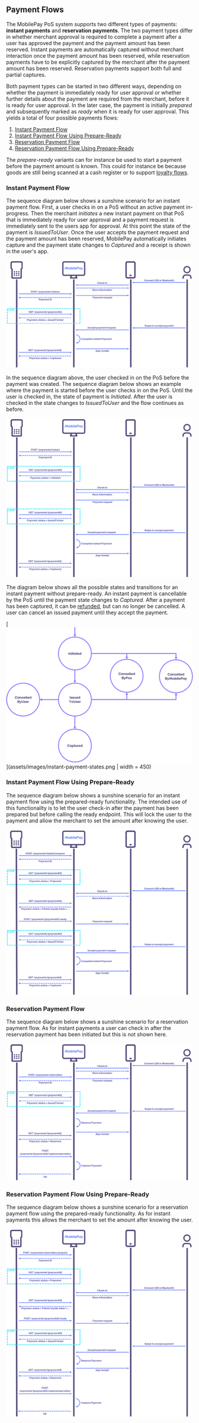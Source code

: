 ## <a name="payment_flows"></a>Payment Flows

The MobilePay PoS system supports two different types of payments: **instant payments** and **reservation payments**. The two payment types differ in whether merchant approval is required to complete a payment after a user has approved the payment and the payment amount has been reserved. Instant payments are automatically captured without merchant interaction once the payment amount has been reserved, while reservation payments have to be explicitly captured by the merchant after the payment amount has been reserved. Reservation payments support both full and partial captures. 

Both payment types can be started in two different ways, depending on whether the payment is immediately ready for user approval or whether further details about the payment are required from the merchant, before it is ready for user approval. In the later case, the payment is initially *prepared* and subsequently marked as *ready* when it is ready for user approval. This yields a total of four possible payments flows:
1. [Instant Payment Flow](payment_flows#instant)
2. [Instant Payment Flow Using Prepare-Ready](payment_flows#instant_prepare)
3. [Reservation Payment Flow](payment_flows#reservation)
4. [Reservation Payment Flow Using Prepare-Ready](payment_flows#reservation_prepare)

The *prepare-ready* variants can for instance be used to start a payment before the payment amount is known. This could for instance be because goods are still being scanned at a cash register or to support [loyalty flows](loyalty).

### <a name="instant"></a>Instant Payment Flow

The sequence diagram below shows a sunshine scenario for an instant payment flow. First, a user checks in on a PoS without an active payment in-progress. Then the merchant *initiates* a new instant payment on that PoS that is immediately ready for user approval and a payment request is immediately sent to the users app for approval. At this point the state of the payment is *IssuedToUser*. Once the user accepts the payment request and the payment amount has been reserved, MobilePay automatically initiates capture and the payment state changes to *Captured* and a receipt is shown in the user's app. 

[![](assets/images/InstantFlow.png)](assets/images/InstantFlow.png)

In the sequence diagram above, the user checked in on the PoS before the payment was created. The sequence diagram below shows an example where the payment is started before the user checks in on the PoS. Until the user is checked in, the state of payment is *Initiated*. After the user is checked in the state changes to *IssuedToUser* and the flow continues as before. 

[![](assets/images/InstantFlow_CheckInAfterPaymentInitiated.png)](assets/images/InstantFlow_CheckInAfterPaymentInitiated.png)

The diagram below shows all the possible states and transitions for an instant payment without prepare-ready. An instant payment is cancellable by the PoS until the payment state changes to *Captured*. After a payment has been captured, it can be [refunded](refund), but can no longer be cancelled. A user can cancel an issued payment until they accept the payment.

[![](assets/images/instant-payment-states.png)](assets/images/instant-payment-states.png | width = 450)

### <a name="instant_prepare"></a>Instant Payment Flow Using Prepare-Ready

The sequence diagram below shows a sunshine scenario for an instant payment flow using the prepared-ready functionality. The intended use of this functionality is to let the user check-in after the payment has been prepared but before calling the ready endpoint. This will lock the user to the payment and allow the merchant to set the amount after knowing the user.

[![](assets/images/InstantPrepareFlow.png)](assets/images/InstantPrepareFlow.png)

### <a name="reservation"></a>Reservation Payment Flow

The sequence diagram below shows a sunshine scenario for a reservation payment flow. As for instant payments a user can check in after the reservation payment has been initiated but this is not shown here.

[![](assets/images/ReservationFlow.png)](assets/images/ReservationFlow.png)

### <a name="reservation_prepare"></a>Reservation Payment Flow Using Prepare-Ready

The sequence diagram below shows a sunshine scenario for a reservation payment flow using the prepared-ready functionality. As for instant payments this allows the merchant to set the amount after knowing the user.

[![](assets/images/ReservationPrepareFlow.png)](assets/images/ReservationPrepareFlow.png)

